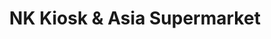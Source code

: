 ---
title: "NK Kiosk & Asia Supermarket"
url: /stuttgart/nk-kiosk-und-asia-supermarket/
shop: Kiosk
---